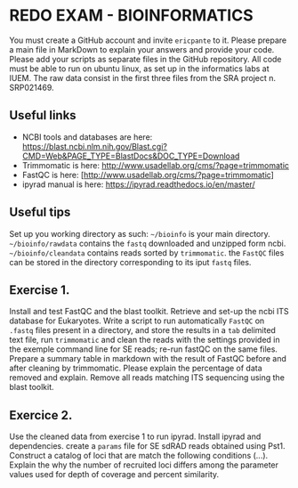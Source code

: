 # REDO EXAM - BIOINFORMATICS

You must create a GitHub account and invite `ericpante` to it. Please prepare a main file in MarkDown to explain your answers and provide your code. 
Please add your scripts as separate files in the GitHub repository. All code must be able to run on ubuntu linux, as set up in the informatics labs at IUEM. The raw data consist in the first three files from the SRA project n. SRP021469. 

## Useful links
- NCBI tools and databases are here: https://blast.ncbi.nlm.nih.gov/Blast.cgi?CMD=Web&PAGE_TYPE=BlastDocs&DOC_TYPE=Download 
- Trimmomatic is here: http://www.usadellab.org/cms/?page=trimmomatic
- FastQC is here: [http://www.usadellab.org/cms/?page=trimmomatic]
- ipyrad manual is here: https://ipyrad.readthedocs.io/en/master/ 

## Useful tips

Set up you working directory as such: `~/bioinfo` is your main directory. `~/bioinfo/rawdata` contains the `fastq` downloaded and unzipped form ncbi. `~/bioinfo/cleandata` contains reads sorted by `trimmomatic`. the `FastQC` files can be stored in the directory corresponding to its iput `fastq` files. 

## Exercise 1. 

Install and test FastQC and the blast toolkit. Retrieve and set-up the ncbi ITS database for Eukaryotes. Write a script to run automatically `FastQC` on `.fastq` files present in a directory, and store the results in a `tab` delimited text file, run `trimmomatic` and clean the reads with the settings provided in the exemple command line for SE reads; re-run fastQC on the same files. Prepare a summary table in markdown with the result of FastQC before and after cleaning by trimmomatic. Please explain the percentage of data removed and explain. Remove all reads matching ITS sequencing using the blast toolkit. 

## Exercice 2. 

Use the cleaned data from exercise 1 to run ipyrad. Install ipyrad and dependencies. create a `params` file for SE sdRAD reads obtained using Pst1. Construct a catalog of loci that are match the following conditions (...). Explain the why the number of recruited loci differs among the parameter values used for depth of coverage and percent similarity.
